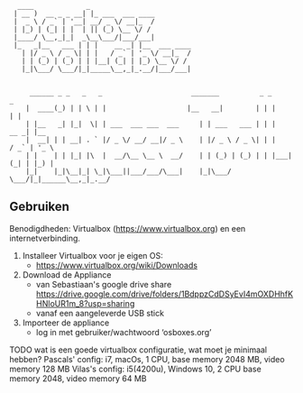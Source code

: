       ____             _
     | __ )  __ _ _ __| |_ ___  ___ ____
     |  _ \ / _` | '__| __/ _ \/ __|_  /
     | |_) | (_| | |  | || (_) \__ \/ /
     |____/ \__,_|_|  _\__\___/|___/___|
     |_   _|__   ___ | | |    __ _| |__  ___ ____
       | |/ _ \ / _ \| | |   / _` | '_ \/ __|_  /
       | | (_) | (_) | | |__| (_| | |_) \__ \/ /
       |_|\___/ \___/|_|_____\__,_|_.__/|___/___|
       
       
         ______ _ _   _   _                      _______          _ _           _     
        |  ____(_) | | \ | |                    |__   __|        | | |         | |    
        | |__   _| |_|  \| | ___  ___ ___  ___     | | ___   ___ | | |     __ _| |__  
        |  __| | | __| . ` |/ _ \/ __/ __|/ _ \    | |/ _ \ / _ \| | |    / _` | '_ \ 
        | |    | | |_| |\  |  __/\__ \__ \  __/    | | (_) | (_) | | |___| (_| | |_) |
        |_|    |_|\__|_| \_|\___||___/___/\___|    |_|\___/ \___/|_|______\__,_|_.__/ 
                                                                                      
                                                                                      



## Gebruiken 

Benodigdheden: Virtualbox (https://www.virtualbox.org) en een internetverbinding.

1. Installeer Virtualbox voor je eigen OS:
    * https://www.virtualbox.org/wiki/Downloads
2. Download de Appliance 
    * van Sebastiaan's google drive share https://drive.google.com/drive/folders/1BdppzCdDSyEvI4mOXDHhfKHNloUR1m_8?usp=sharing
    * vanaf een aangeleverde USB stick
3. Importeer de appliance
    * log in met gebruiker/wachtwoord ‘osboxes.org’



TODO wat is een goede virtualbox configuratie, wat moet je minimaal hebben?
Pascals' config: i7, macOs, 1 CPU, base memory 2048 MB, video memory 128 MB
Vilas's config: i5(4200u), Windows 10,  2 CPU base memory 2048, video memory 64 MB
